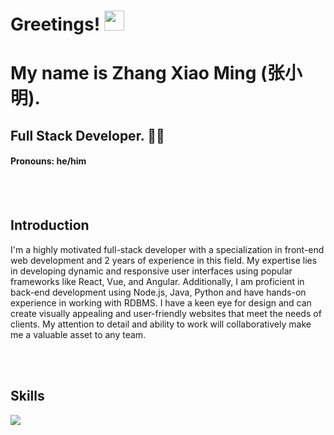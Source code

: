 # Greetings! <img src="https://media.giphy.com/media/hvRJCLFzcasrR4ia7z/giphy.gif" width="32px" height="32px">

# My name is Zhang Xiao Ming (张小明).
## Full Stack Developer. 👩‍💻
#### Pronouns: he/him 

<br />
<br />

## Introduction
<p>
I'm a highly motivated full-stack developer with a specialization in front-end web development and 2 years of experience in this field. My expertise lies in developing dynamic and responsive user interfaces using popular frameworks like React, Vue, and Angular. Additionally, I am proficient in back-end development using Node.js, Java, Python and have hands-on experience in working with RDBMS. I have a keen eye for design and can create visually appealing and user-friendly websites that meet the needs of clients. My attention to detail and ability to work will collaboratively make me a valuable asset to any team.
</p>
<br />
<br />

## Skills

<img src="https://skillicons.dev/icons?i=react,nextjs,vue,vite,nuxtjs,angular,svelte,redux,jquery,electron,nodejs,expressjs,nestjs,laravel,ruby,django,spring,mysql,mongodb,postgres,sqlite,apollo,c,cs,cpp,html,css,js,ts,py,php,java,bootstrap,materialui,sass,svg,tailwind,ae,ps,figma,unity">